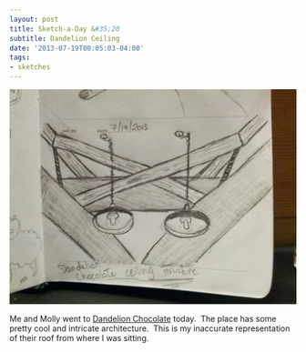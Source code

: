 ```yaml
---
layout: post
title: Sketch-a-Day &#35;20
subtitle: Dandelion Ceiling
date: '2013-07-19T00:05:03-04:00'
tags:
- sketches
---
```

![](/assets/images/sketches/sad20-dandelion-ceiling.jpg)

Me and Molly went to [Dandelion Chocolate](http://www.dandelionchocolate.com/) today.  The place has some pretty cool and intricate architecture.  This is my inaccurate representation of their roof from where I was sitting.
